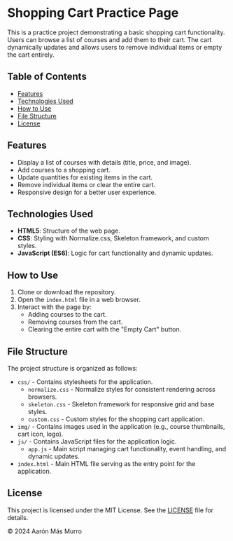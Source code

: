 # Shopping Cart Practice Page

This is a practice project demonstrating a basic shopping cart functionality. Users can browse a list of courses and add them to their cart. The cart dynamically updates and allows users to remove individual items or empty the cart entirely.

## Table of Contents
- [Features](#features)
- [Technologies Used](#technologies-used)
- [How to Use](#how-to-use)
- [File Structure](#file-structure)
- [License](#license)

## Features
- Display a list of courses with details (title, price, and image).
- Add courses to a shopping cart.
- Update quantities for existing items in the cart.
- Remove individual items or clear the entire cart.
- Responsive design for a better user experience.

## Technologies Used
- **HTML5**: Structure of the web page.
- **CSS**: Styling with Normalize.css, Skeleton framework, and custom styles.
- **JavaScript (ES6)**: Logic for cart functionality and dynamic updates.

## How to Use
1. Clone or download the repository.
2. Open the `index.html` file in a web browser.
3. Interact with the page by:
   - Adding courses to the cart.
   - Removing courses from the cart.
   - Clearing the entire cart with the "Empty Cart" button.

## File Structure

The project structure is organized as follows:

- `css/` - Contains stylesheets for the application.
    - `normalize.css` - Normalize styles for consistent rendering across browsers.
    - `skeleton.css` - Skeleton framework for responsive grid and base styles.
    - `custom.css` - Custom styles for the shopping cart application.
- `img/` - Contains images used in the application (e.g., course thumbnails, cart icon, logo).
- `js/` - Contains JavaScript files for the application logic.
    - `app.js` - Main script managing cart functionality, event handling, and dynamic updates.
- `index.html` - Main HTML file serving as the entry point for the application.

## License

This project is licensed under the MIT License. See the [LICENSE](./LICENSE) file for details.

© 2024 Aarón Más Murro
